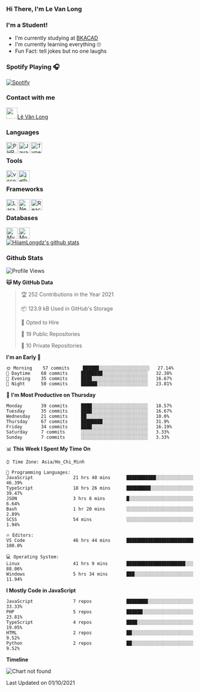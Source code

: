 ### Hi There, I'm Le Van Long 

### I'm a Student!
- I'm currently studying at [BKACAD](https://bkacad.edu.vn/)
- I'm currently learning everything 🙄
- Fun Fact: tell jokes but no one laughs

### Spotify Playing 🎧
[![Spotify](https://spotify-readme-v2-ljjw4c8pd-hiiamlongdz.vercel.app/api/spotify)](https://open.spotify.com/user/312ooo2a5zz44sszdfjmqgjbgmsq)


### Contact with me

[<img src="https://img.icons8.com/dusk/64/000000/facebook-new--v2.png" width="30px"/>Lê Văn Long](https://www.facebook.com/HiiamLongdzz)

### Languages
<img align="left" alt="PHP" src="https://img.icons8.com/dusk/64/000000/php-logo.png" width="30px"/>
<img align="left" alt="JavaScript" src="https://img.icons8.com/dusk/64/000000/javascript.png" width="30px"/>
<img align="left" alt="TypeScript" src="https://img.icons8.com/typescript" width="30px" />
<br />

### Tools
<img align="left" alt="vscode" src="https://img.icons8.com/dusk/64/000000/visual-studio-code-2019.png" width="30px"/>
<img align="left" alt="jetbrain" src="https://camo.githubusercontent.com/8268dcfb76697dd53286590ec9b4385d7a0b89ce/68747470733a2f2f63646e2e6a7364656c6976722e6e65742f6e706d2f73696d706c652d69636f6e734076332f69636f6e732f6a6574627261696e732e737667" width="30px"/>
<br />

### Frameworks
<img align="left" alt="Laravel" src="https://img.icons8.com/ios/50/000000/laravel.png" width="30px"/>
<img align="left" alt="NestJS" src="https://d33wubrfki0l68.cloudfront.net/e937e774cbbe23635999615ad5d7732decad182a/26072/logo-small.ede75a6b.svg" width="30px" />
<img align="left" alt="ReactJS" src="https://img.icons8.com/dusk/64/000000/react.png" width="30px" />
<br />

### Databases
<img align="left" alt="MySQL" src="https://img.icons8.com/ios-filled/50/000000/mysql-logo.png" width="30px"/>
<img align="left" alt="MongoDB" src="https://webimages.mongodb.com/_com_assets/cms/kpo5kblefbjq79065-Horizontal_Default.svg?auto=format%252Ccompress" height="30px" />
<br />

[![HiiamLongdz's github stats](https://github-readme-stats.vercel.app/api?username=HiiamLongdz&show_icons=true&theme=default)](https://github-readme-stats.vercel.app/api?username=HiiamLongdz&show_icons=true&theme=default)

### Github Stats
<!--START_SECTION:waka-->
![Profile Views](http://img.shields.io/badge/Profile%20Views-153-blue)

**🐱 My GitHub Data** 

> 🏆 252 Contributions in the Year 2021
 > 
> 📦 123.9 kB Used in GitHub's Storage 
 > 
> 💼 Opted to Hire
 > 
> 📜 19 Public Repositories 
 > 
> 🔑 10 Private Repositories  
 > 
**I'm an Early 🐤** 

```text
🌞 Morning    57 commits     ██████░░░░░░░░░░░░░░░░░░░   27.14% 
🌆 Daytime    68 commits     ████████░░░░░░░░░░░░░░░░░   32.38% 
🌃 Evening    35 commits     ████░░░░░░░░░░░░░░░░░░░░░   16.67% 
🌙 Night      50 commits     ██████░░░░░░░░░░░░░░░░░░░   23.81%

```
📅 **I'm Most Productive on Thursday** 

```text
Monday       39 commits     ████░░░░░░░░░░░░░░░░░░░░░   18.57% 
Tuesday      35 commits     ████░░░░░░░░░░░░░░░░░░░░░   16.67% 
Wednesday    21 commits     ██░░░░░░░░░░░░░░░░░░░░░░░   10.0% 
Thursday     67 commits     ████████░░░░░░░░░░░░░░░░░   31.9% 
Friday       34 commits     ████░░░░░░░░░░░░░░░░░░░░░   16.19% 
Saturday     7 commits      ░░░░░░░░░░░░░░░░░░░░░░░░░   3.33% 
Sunday       7 commits      ░░░░░░░░░░░░░░░░░░░░░░░░░   3.33%

```


📊 **This Week I Spent My Time On** 

```text
⌚︎ Time Zone: Asia/Ho_Chi_Minh

💬 Programming Languages: 
JavaScript               21 hrs 40 mins      ███████████░░░░░░░░░░░░░░   46.39% 
TypeScript               18 hrs 26 mins      █████████░░░░░░░░░░░░░░░░   39.47% 
JSON                     3 hrs 6 mins        █░░░░░░░░░░░░░░░░░░░░░░░░   6.64% 
Bash                     1 hr 20 mins        ░░░░░░░░░░░░░░░░░░░░░░░░░   2.89% 
SCSS                     54 mins             ░░░░░░░░░░░░░░░░░░░░░░░░░   1.94%

🔥 Editors: 
VS Code                  46 hrs 44 mins      █████████████████████████   100.0%

💻 Operating System: 
Linux                    41 hrs 9 mins       ██████████████████████░░░   88.06% 
Windows                  5 hrs 34 mins       ███░░░░░░░░░░░░░░░░░░░░░░   11.94%

```

**I Mostly Code in JavaScript** 

```text
JavaScript               7 repos             ████████░░░░░░░░░░░░░░░░░   33.33% 
PHP                      5 repos             ██████░░░░░░░░░░░░░░░░░░░   23.81% 
TypeScript               4 repos             ████░░░░░░░░░░░░░░░░░░░░░   19.05% 
HTML                     2 repos             ██░░░░░░░░░░░░░░░░░░░░░░░   9.52% 
Python                   2 repos             ██░░░░░░░░░░░░░░░░░░░░░░░   9.52%

```


**Timeline**

![Chart not found](https://raw.githubusercontent.com/HiiamLongdz/HiiamLongdz/master/charts/bar_graph.png) 


 Last Updated on 01/10/2021
<!--END_SECTION:waka-->
